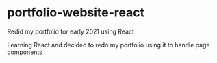 # portfolio-website-react
Redid my portfolio for early 2021 using React

Learning React and decided to redo my portfolio using it to handle page components

